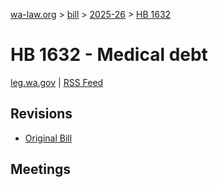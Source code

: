 [wa-law.org](/) > [bill](/bill/) > [2025-26](/bill/2025-26/) > [HB 1632](/bill/2025-26/hb/1632/)

# HB 1632 - Medical debt
[leg.wa.gov](https://app.leg.wa.gov/billsummary?BillNumber=1632&Year=2025&Initiative=false) | [RSS Feed](./rss.xml)

## Revisions
* [Original Bill](1/)

## Meetings